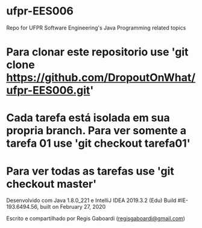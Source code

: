 # ufpr-EES006
Repo for UFPR Software Engineering's Java Programming related topics 

# Para clonar este repositorio use 'git clone https://github.com/DropoutOnWhat/ufpr-EES006.git'
# Cada tarefa está isolada em sua propria branch. Para ver somente a tarefa 01 use 'git checkout tarefa01'
# Para ver todas as tarefas use 'git checkout master'

Desenvolvido com Java 1.8.0_221 e IntelliJ IDEA 2019.3.2 (Edu)
Build #IE-193.6494.56, built on February 27, 2020

Escrito e compartilhado por Regis Gaboardi (regisgaboardi@gmail.com)
